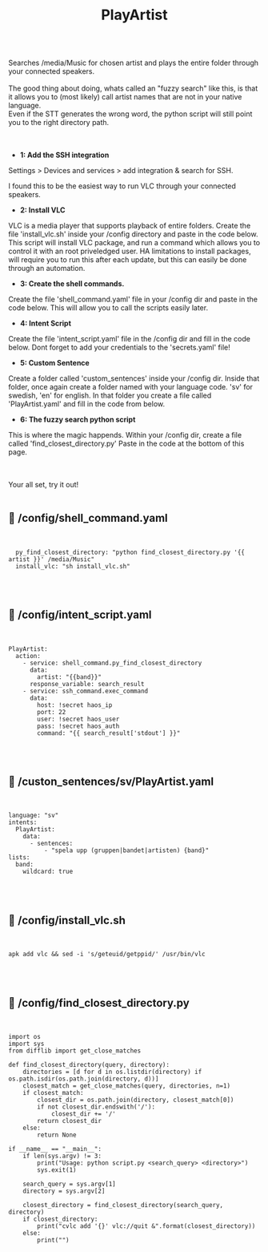 
<h1 align="center">
<br>
PlayArtist
</h1><br>
<br><br>
Searches /media/Music for chosen artist and plays the entire folder through your connected speakers.<br><br>
The good thing about doing, whats called an "fuzzy search" like this, is that it allows you to (most likely) call artist names that are not in your native language.<br> 
Even if the STT generates the wrong word, the python script will still point you to the right directory path.<br>
<br><br>

- **1: Add the SSH integration** <br>

Settings > Devices and services > add integration & search for SSH.<br>

I found this to be the easiest way to run VLC through your connected speakers.<br>

- **2: Install VLC** <br>

VLC is a media player that supports playback of entire folders.
Create the file 'install_vlc.sh' inside your /config directory and paste in the code below.
This script will install VLC package, and run a command which allows you to control it with an root priveledged user.
HA limitations to install packages, will require you to run this after each update, but this can easily be done through an automation.<br>

- **3: Create the shell commands.** <br>

Create the file 'shell_command.yaml' file in your /config dir and paste in the code below.
This will allow you to call the scripts easily later.

- **4: Intent Script** <br>

Create the file 'intent_script.yaml' file in the /config dir and fill in the code below.
Dont forget to add your credentials to the 'secrets.yaml' file!

- **5: Custom Sentence** <br>

Create a folder called 'custom_sentences' inside your /config dir.
Inside that folder, once again create a folder named with your language code. 'sv' for swedish, 'en' for english.
In that folder you create a file called 'PlayArtist.yaml' and fill in the code from below. 

- **6: The fuzzy search python script** <br>

This is where the magic happends. 
Within your /config dir, create a file called 'find_closest_directory.py'
Paste in the code at the bottom of this page. 

<br><br>
Your all set, try it out!<br><br>

## 🦆 /config/shell_command.yaml <br>


<br>


```
  py_find_closest_directory: "python find_closest_directory.py '{{ artist }}' /media/Music"
  install_vlc: "sh install_vlc.sh"
```

<br><br>


## 🦆 /config/intent_script.yaml <br>


<br>

```
PlayArtist:
  action:
    - service: shell_command.py_find_closest_directory
      data: 
        artist: "{{band}}"
      response_variable: search_result
    - service: ssh_command.exec_command
      data:
        host: !secret haos_ip
        port: 22
        user: !secret haos_user
        pass: !secret haos_auth
        command: "{{ search_result['stdout'] }}"
```

<br><br>


## 🦆 /custon_sentences/sv/PlayArtist.yaml <br>


<br>

```
language: "sv"
intents:
  PlayArtist:
    data:
      - sentences:
          - "spela upp (gruppen|bandet|artisten) {band}"
lists:
  band:
    wildcard: true   
```

<br><br>


## 🦆 /config/install_vlc.sh <br>


<br>

```
apk add vlc && sed -i 's/geteuid/getppid/' /usr/bin/vlc
```

<br><br>


## 🦆 /config/find_closest_directory.py <br>


<br>

```
import os
import sys
from difflib import get_close_matches

def find_closest_directory(query, directory):
    directories = [d for d in os.listdir(directory) if os.path.isdir(os.path.join(directory, d))]
    closest_match = get_close_matches(query, directories, n=1)
    if closest_match:
        closest_dir = os.path.join(directory, closest_match[0])
        if not closest_dir.endswith('/'):
            closest_dir += '/'
        return closest_dir
    else:
        return None

if __name__ == "__main__":
    if len(sys.argv) != 3:
        print("Usage: python script.py <search_query> <directory>")
        sys.exit(1)

    search_query = sys.argv[1]
    directory = sys.argv[2]

    closest_directory = find_closest_directory(search_query, directory)
    if closest_directory:
        print("cvlc add '{}' vlc://quit &".format(closest_directory))
    else:
        print("")
```


<br><br>
